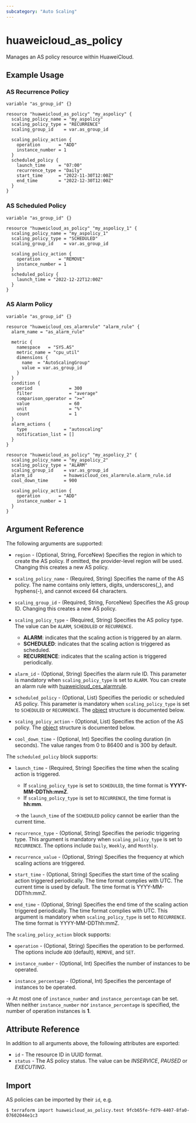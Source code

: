 ```yaml
---
subcategory: "Auto Scaling"
---
```


# huaweicloud_as_policy

Manages an AS policy resource within HuaweiCloud.

## Example Usage

### AS Recurrence Policy

```hcl
variable "as_group_id" {}

resource "huaweicloud_as_policy" "my_aspolicy" {
  scaling_policy_name = "my_aspolicy"
  scaling_policy_type = "RECURRENCE"
  scaling_group_id    = var.as_group_id

  scaling_policy_action {
    operation       = "ADD"
    instance_number = 1
  }
  scheduled_policy {
    launch_time     = "07:00"
    recurrence_type = "Daily"
    start_time      = "2022-11-30T12:00Z"
    end_time        = "2022-12-30T12:00Z"
  }
}
```

### AS Scheduled Policy

```hcl
variable "as_group_id" {}

resource "huaweicloud_as_policy" "my_aspolicy_1" {
  scaling_policy_name = "my_aspolicy_1"
  scaling_policy_type = "SCHEDULED"
  scaling_group_id    = var.as_group_id

  scaling_policy_action {
    operation       = "REMOVE"
    instance_number = 1
  }
  scheduled_policy {
    launch_time = "2022-12-22T12:00Z"
  }
}
```

### AS Alarm Policy

```hcl
variable "as_group_id" {}

resource "huaweicloud_ces_alarmrule" "alarm_rule" {
  alarm_name = "as_alarm_rule"

  metric {
    namespace   = "SYS.AS"
    metric_name = "cpu_util"
    dimensions {
      name  = "AutoScalingGroup"
      value = var.as_group_id
    }
  }
  condition {
    period              = 300
    filter              = "average"
    comparison_operator = ">="
    value               = 60
    unit                = "%"
    count               = 1
  }
  alarm_actions {
    type              = "autoscaling"
    notification_list = []
  }
}

resource "huaweicloud_as_policy" "my_aspolicy_2" {
  scaling_policy_name = "my_aspolicy_2"
  scaling_policy_type = "ALARM"
  scaling_group_id    = var.as_group_id
  alarm_id            = huaweicloud_ces_alarmrule.alarm_rule.id
  cool_down_time      = 900

  scaling_policy_action {
    operation       = "ADD"
    instance_number = 1
  }
}
```

## Argument Reference

The following arguments are supported:

* `region` - (Optional, String, ForceNew) Specifies the region in which to create the AS policy. If omitted, the
  provider-level region will be used. Changing this creates a new AS policy.

* `scaling_policy_name` - (Required, String) Specifies the name of the AS policy. The name contains only letters, digits,
  underscores(_), and hyphens(-), and cannot exceed 64 characters.

* `scaling_group_id` - (Required, String, ForceNew) Specifies the AS group ID. Changing this creates a new AS policy.

* `scaling_policy_type` - (Required, String) Specifies the AS policy type. The value can be `ALARM`, `SCHEDULED` or `RECURRENCE`.
  + **ALARM**: indicates that the scaling action is triggered by an alarm.
  + **SCHEDULED**: indicates that the scaling action is triggered as scheduled.
  + **RECURRENCE**: indicates that the scaling action is triggered periodically.

* `alarm_id` - (Optional, String) Specifies the alarm rule ID. This parameter is mandatory when `scaling_policy_type`
  is set to `ALARM`. You can create an alarm rule with
  [huaweicloud_ces_alarmrule](https://registry.terraform.io/providers/huaweicloud/huaweicloud/latest/docs/resources/ces_alarmrule).

* `scheduled_policy` - (Optional, List) Specifies the periodic or scheduled AS policy.
  This parameter is mandatory when `scaling_policy_type` is set to `SCHEDULED` or `RECURRENCE`.
  The [object](#scheduled_policy_object) structure is documented below.

* `scaling_policy_action` - (Optional, List) Specifies the action of the AS policy.
  The [object](#scaling_policy_action_object) structure is documented below.

* `cool_down_time` - (Optional, Int) Specifies the cooling duration (in seconds).
  The value ranges from 0 to 86400 and is 300 by default.

<a name="scheduled_policy_object"></a>
The `scheduled_policy` block supports:

* `launch_time` - (Required, String) Specifies the time when the scaling action is triggered.
  + If `scaling_policy_type` is set to `SCHEDULED`, the time format is **YYYY-MM-DDThh:mmZ**.
  + If `scaling_policy_type` is set to `RECURRENCE`, the time format is **hh:mm**.

  -> the `launch_time` of the `SCHEDULED` policy cannot be earlier than the current time.

* `recurrence_type` - (Optional, String) Specifies the periodic triggering type. This argument is mandatory when
  `scaling_policy_type` is set to `RECURRENCE`. The options include `Daily`, `Weekly`, and `Monthly`.

* `recurrence_value` - (Optional, String) Specifies the frequency at which scaling actions are triggered.

* `start_time` - (Optional, String) Specifies the start time of the scaling action triggered periodically. The time format
  complies with UTC. The current time is used by default. The time format is YYYY-MM-DDThh:mmZ.

* `end_time` - (Optional, String) Specifies the end time of the scaling action triggered periodically. The time format complies
  with UTC. This argument is mandatory when `scaling_policy_type`
  is set to `RECURRENCE`. The time format is YYYY-MM-DDThh:mmZ.

<a name="scaling_policy_action_object"></a>
The `scaling_policy_action` block supports:

* `operation` - (Optional, String) Specifies the operation to be performed. The options include `ADD` (default), `REMOVE`,
  and `SET`.

* `instance_number` - (Optional, Int) Specifies the number of instances to be operated.

* `instance_percentage` - (Optional, Int) Specifies the percentage of instances to be operated.

-> At most one of `instance_number` and `instance_percentage` can be set. When neither `instance_number` nor
  `instance_percentage` is specified, the number of operation instances is **1**.

## Attribute Reference

In addition to all arguments above, the following attributes are exported:

* `id` - The resource ID in UUID format.
* `status` - The AS policy status. The value can be *INSERVICE*, *PAUSED* or *EXECUTING*.

## Import

AS policies can be imported by their `id`, e.g.

```
$ terraform import huaweicloud_as_policy.test 9fcb65fe-fd79-4407-8fa0-07602044e1c3
```
